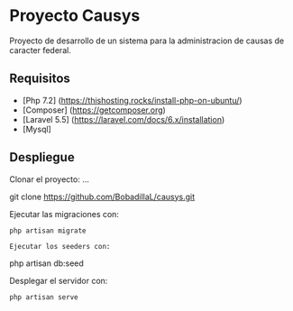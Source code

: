 
# Proyecto Causys

Proyecto de desarrollo de un sistema para la administracion de causas de caracter federal.

## Requisitos

- [Php 7.2] (https://thishosting.rocks/install-php-on-ubuntu/)
- [Composer] (https://getcomposer.org)
- [Laravel 5.5] (https://laravel.com/docs/6.x/installation)
- [Mysql]

## Despliegue

Clonar el proyecto: 
...

git clone https://github.com/BobadillaL/causys.git

Ejecutar las migraciones con:
```
php artisan migrate

Ejecutar los seeders con:
```
php artisan db:seed

Desplegar el servidor con:
```
php artisan serve


